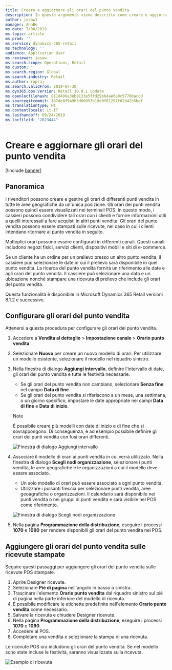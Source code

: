 ```yaml
---
title: Creare e aggiornare gli orari del punto vendita
description: In questo argomento viene descritto come creare e aggiornare gli orari del punto vendita in Retail Headquarters.
author: josaw1
manager: AnnBe
ms.date: 7/30/2019
ms.topic: article
ms.prod: ''
ms.service: dynamics-365-retail
ms.technology: ''
audience: Application User
ms.reviewer: josaw
ms.search.scope: Operations, Retail
ms.custom: ''
ms.search.region: Global
ms.search.industry: Retail
ms.author: rapraj
ms.search.validFrom: 2019-07-30
ms.dyn365.ops.version: Retail 10.0.1 update
ms.openlocfilehash: 811d499a3eb8133e5ffd29bb4ae6a0c57708accd
ms.sourcegitcommit: f87de0f949b5d60993b19e0f61297f02d42b5bef
ms.translationtype: HT
ms.contentlocale: it-IT
ms.lasthandoff: 09/24/2019
ms.locfileid: "2023444"
---
```

# <a name="create-and-update-store-hours"></a>Creare e aggiornare gli orari del punto vendita

[!include [banner](../../includes/banner.md)]

## <a name="overview"></a>Panoramica

I rivenditori possono creare e gestire gli orari di differenti punti vendita in tutte le aree geografiche da un'unica posizione. Gli orari dei punti vendita possono quindi essere visualizzati nei terminali POS. In questo modo, i cassieri possono condividere tali orari con i clienti e fornire informazioni utili a quelli interessati a fare acquisti in altri punti vendita. Gli orari del punto vendita possono essere stampati sulle ricevute, nel caso in cui i clienti intendano ritornare al punto vendita in seguito.

Molteplici orari possono essere configurati in differenti canali. Questi canali includono negozi fisici, servizi clienti, dispositivi mobili e siti di e-commerce.

Se un cliente ha un ordine per un prelievo presso un altro punto vendita, il cassiere può selezionare le date in cui il prelievo sarà disponibile in quel punto vendita. La ricerca del punto vendita fornirà un riferimento alle date e agli orari del punto vendita. Il cassiere può selezionare una data e un ubicazione nonché stampare una ricevuta di prelievo che include gli orari del punto vendita.

Questa funzionalità è disponibile in Microsoft Dynamics 365 Retail versioni 8.1.2 e successive.

## <a name="configure-store-hours"></a>Configurare gli orari del punto vendita

Attenersi a questa procedura per configurare gli orari del punto vendita.

1. Accedere a **Vendita al dettaglio** \> **Impostazione canale** \> **Orario punto vendita**.
2. Selezionare **Nuovo** per creare un nuovo modello di orari. Per utilizzare un modello esistente, selezionare il modello nel riquadro sinistro.
3. Nella finestra di dialogo **Aggiungi intervallo**, definire l'intervallo di date, gli orari del punto vendita e tutte le festività necessarie.

    - Se gli orari del punto vendita non cambiano, selezionare **Senza fine** nel campo **Data di fine**.
    - Se gli orari del punto vendita si riferiscono a un mese, una settimana, o un giorno specifico, impostare le date appropriate nei campi **Data di fine** e **Data di inizio**.

    > [!NOTE]
    > È possibile creare più modelli con date di inizio e di fine che si sovrappongono. Di conseguenza, è ad esempio possibile definire gli orari dei punti vendita con fusi orari differenti.

    ![Finestra di dialogo Aggiungi intervallo](../dev-itpro/media/Storehours1.png "Finestra di dialogo Aggiungi intervallo")

4. Associare il modello di orari ai punti vendita in cui verrà utilizzato. Nella finestra di dialogo **Scegli nodi organizzazione**, selezionare i punti vendita, le aree geografiche e le organizzazioni a cui il modello deve essere associato.

    - Un solo modello di orari può essere associato a ogni punto vendita.
    - Utilizzare i pulsanti freccia per selezionare punti vendita, aree geoagrafiche o organizzazioni. Il calendario sarà disponibile nei punti vendita o nei gruppi di punti vendita e sarà visibile nel POS come riferimento.

    ![Finestra di dialogo Scegli nodi organizzazione](../dev-itpro/media/Storehours2.png "Finestra di dialogo Scegli nodi organizzazione")

5. Nella pagina **Programmazione della distribuzione**, eseguire i processi **1070** e **1090** per rendere disponibili gli orari del punto vendita nel POS.

## <a name="add-store-hours-to-printed-receipts"></a>Aggiungere gli orari del punto vendita sulle ricevute stampate

Seguire questi passaggi per aggiungere gli orari del punto vendita sulle ricevute POS stampate.

1. Aprire Designer ricevute.
2. Selezionare **Piè di pagina** nell'angolo in basso a sinistra.
3. Trascinare l'elemento **Orario punto vendita** dal riquadro sinistro sul piè di pagina nella parte inferiore del modello di ricevuta.
4. È possibile modificare le etichette predefinite nell'elemento **Orario punto vendita** come necessario.
5. Salvare la ricevuta e chiudere Designer ricevute.
6. Nella pagina **Programmazione della distribuzione**, eseguire i processi **1070** e **1090**.
7. Accedere al POS.
8. Completare una vendita e selezionare la stampa di una ricevuta.

Le ricevute POS ora includono gli orari del punto vendita. Se nel modello sono state incluse le festività, saranno visualizzate sulla ricevuta.

![Esempio di ricevuta](../dev-itpro/media/Storehours3.png "Esempio di ricevuta")

